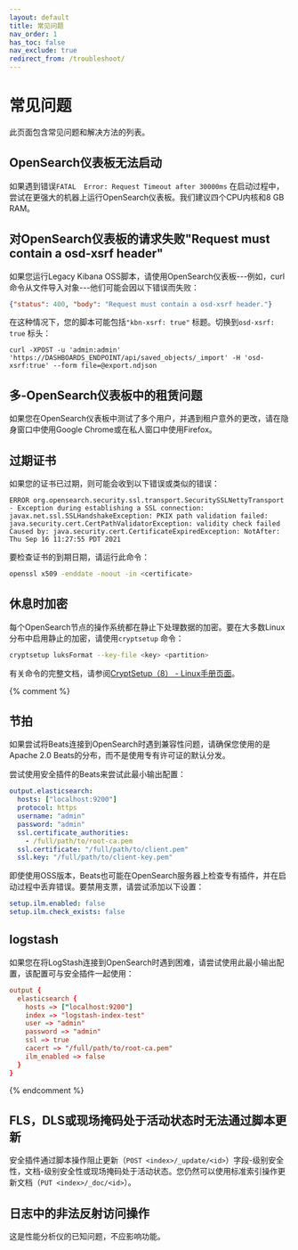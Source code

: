 ```yaml
---
layout: default
title: 常见问题
nav_order: 1
has_toc: false
nav_exclude: true
redirect_from: /troubleshoot/
---
```


# 常见问题

此页面包含常见问题和解决方法的列表。


## OpenSearch仪表板无法启动

如果遇到错误`FATAL  Error: Request Timeout after 30000ms` 在启动过程中，尝试在更强大的机器上运行OpenSearch仪表板。我们建议四个CPU内核和8 GB RAM。


## 对OpenSearch仪表板的请求失败"Request must contain a osd-xsrf header"

如果您运行Legacy Kibana OSS脚本，请使用OpenSearch仪表板---例如，curl命令从文件导入对象---他们可能会因以下错误而失败：

```json
{"status": 400, "body": "Request must contain a osd-xsrf header."}
```

在这种情况下，您的脚本可能包括`"kbn-xsrf: true"` 标题。切换到`osd-xsrf: true` 标头：

```
curl -XPOST -u 'admin:admin' 'https://DASHBOARDS_ENDPOINT/api/saved_objects/_import' -H 'osd-xsrf:true' --form file=@export.ndjson
```


## 多-OpenSearch仪表板中的租赁问题

如果您在OpenSearch仪表板中测试了多个用户，并遇到租户意外的更改，请在隐身窗口中使用Google Chrome或在私人窗口中使用Firefox。


## 过期证书

如果您的证书已过期，则可能会收到以下错误或类似的错误：

```
ERROR org.opensearch.security.ssl.transport.SecuritySSLNettyTransport - Exception during establishing a SSL connection: javax.net.ssl.SSLHandshakeException: PKIX path validation failed: java.security.cert.CertPathValidatorException: validity check failed
Caused by: java.security.cert.CertificateExpiredException: NotAfter: Thu Sep 16 11:27:55 PDT 2021
```

要检查证书的到期日期，请运行此命令：

```bash
openssl x509 -enddate -noout -in <certificate>
```


## 休息时加密

每个OpenSearch节点的操作系统都在静止下处理数据的加密。要在大多数Linux分布中启用静止的加密，请使用`cryptsetup` 命令：

```bash
cryptsetup luksFormat --key-file <key> <partition>
```

有关命令的完整文档，请参阅[CryptSetup（8） -  Linux手册页面](https://man7.org/linux/man-pages/man8/cryptsetup.8.html)。

{% comment %}
## 节拍

如果尝试将Beats连接到OpenSearch时遇到兼容性问题，请确保您使用的是Apache 2.0 Beats的分布，而不是使用专有许可证的默认分发。

尝试使用安全插件的Beats来尝试此最小输出配置：

```yml
output.elasticsearch:
  hosts: ["localhost:9200"]
  protocol: https
  username: "admin"
  password: "admin"
  ssl.certificate_authorities:
    - /full/path/to/root-ca.pem
  ssl.certificate: "/full/path/to/client.pem"
  ssl.key: "/full/path/to/client-key.pem"
```

即使使用OSS版本，Beats也可能在OpenSearch服务器上检查专有插件，并在启动过程中丢弃错误。要禁用支票，请尝试添加以下设置：

```yml
setup.ilm.enabled: false
setup.ilm.check_exists: false
```


## logstash

如果您在将LogStash连接到OpenSearch时遇到困难，请尝试使用此最小输出配置，该配置可与安全插件一起使用：

```conf
output {
  elasticsearch {
    hosts => ["localhost:9200"]
    index => "logstash-index-test"
    user => "admin"
    password => "admin"
    ssl => true
    cacert => "/full/path/to/root-ca.pem"
    ilm_enabled => false
  }
}
```
{% endcomment %}

## FLS，DLS或现场掩码处于活动状态时无法通过脚本更新

安全插件通过脚本操作阻止更新（`POST <index>/_update/<id>`）字段-级别安全性，文档-级别安全性或现场掩码处于活动状态。您仍然可以使用标准索引操作更新文档（`PUT <index>/_doc/<id>`）。


## 日志中的非法反射访问操作

这是性能分析仪的已知问题，不应影响功能。

